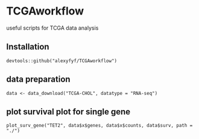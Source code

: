 # TCGAworkflow
useful scripts for TCGA data analysis

## Installation
```devtools::github("alexyfyf/TCGAworkflow")```

## data preparation
```
data <- data_download("TCGA-CHOL", datatype = "RNA-seq")
```

## plot survival plot for single gene
```
plot_surv_gene("TET2", data$x$genes, data$x$counts, data$surv, path = "./")
```


